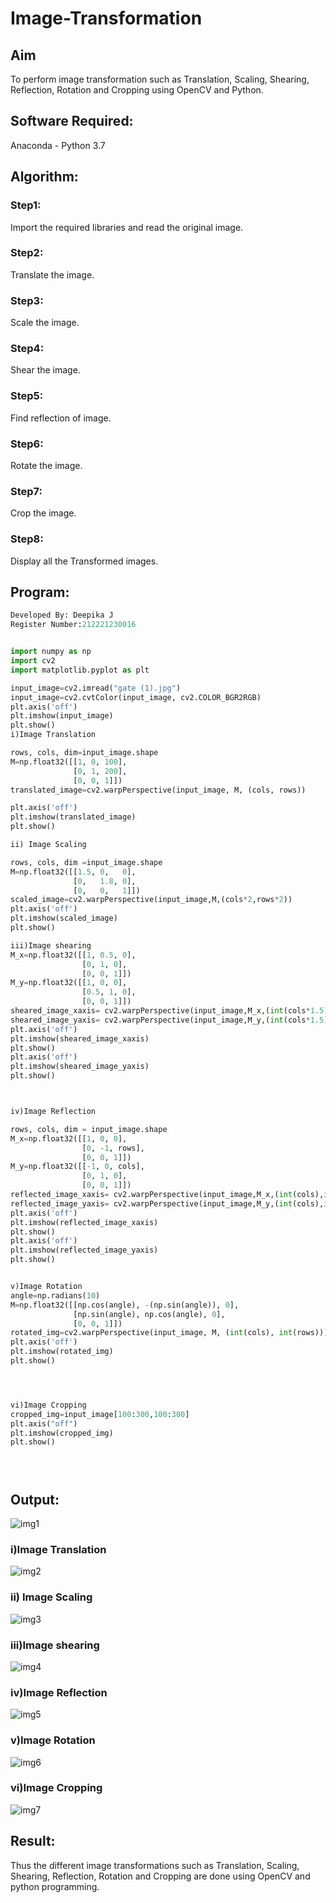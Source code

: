 # Image-Transformation
## Aim
To perform image transformation such as Translation, Scaling, Shearing, Reflection, Rotation and Cropping using OpenCV and Python.

## Software Required:
Anaconda - Python 3.7

## Algorithm:
### Step1:
Import the required libraries and read the original image.



### Step2:
Translate the image.



### Step3:
Scale the image.



### Step4:
Shear the image.



### Step5:
Find reflection of image.
### Step6:
Rotate the image.


### Step7:
Crop the image.


### Step8:

Display all the Transformed images.



## Program:
```python
Developed By: Deepika J
Register Number:212221230016


import numpy as np
import cv2
import matplotlib.pyplot as plt

input_image=cv2.imread("gate (1).jpg")
input_image=cv2.cvtColor(input_image, cv2.COLOR_BGR2RGB)
plt.axis('off')
plt.imshow(input_image)
plt.show()
i)Image Translation

rows, cols, dim=input_image.shape
M=np.float32([[1, 0, 100],
              [0, 1, 200],
              [0, 0, 1]])
translated_image=cv2.warpPerspective(input_image, M, (cols, rows))

plt.axis('off')
plt.imshow(translated_image)
plt.show()

ii) Image Scaling

rows, cols, dim =input_image.shape
M=np.float32([[1.5, 0,   0],
              [0,   1.8, 0],
              [0,   0,   1]])
scaled_image=cv2.warpPerspective(input_image,M,(cols*2,rows*2))
plt.axis('off')
plt.imshow(scaled_image)
plt.show()

iii)Image shearing
M_x=np.float32([[1, 0.5, 0],
                [0, 1, 0],
                [0, 0, 1]])
M_y=np.float32([[1, 0, 0],
                [0.5, 1, 0],
                [0, 0, 1]])
sheared_image_xaxis= cv2.warpPerspective(input_image,M_x,(int(cols*1.5),int(rows*1.5)))
sheared_image_yaxis= cv2.warpPerspective(input_image,M_y,(int(cols*1.5),int(rows*1.5)))
plt.axis('off')
plt.imshow(sheared_image_xaxis)
plt.show()
plt.axis('off')
plt.imshow(sheared_image_yaxis)
plt.show()



iv)Image Reflection

rows, cols, dim = input_image.shape
M_x=np.float32([[1, 0, 0],
                [0, -1, rows],
                [0, 0, 1]])
M_y=np.float32([[-1, 0, cols],
                [0, 1, 0],
                [0, 0, 1]])
reflected_image_xaxis= cv2.warpPerspective(input_image,M_x,(int(cols),int(rows)))
reflected_image_yaxis= cv2.warpPerspective(input_image,M_y,(int(cols),int(rows)))
plt.axis('off')
plt.imshow(reflected_image_xaxis)
plt.show()
plt.axis('off')
plt.imshow(reflected_image_yaxis)
plt.show()


v)Image Rotation
angle=np.radians(10)
M=np.float32([[np.cos(angle), -(np.sin(angle)), 0],
              [np.sin(angle), np.cos(angle), 0],
              [0, 0, 1]])
rotated_img=cv2.warpPerspective(input_image, M, (int(cols), int(rows)))
plt.axis('off')
plt.imshow(rotated_img)
plt.show()




vi)Image Cropping
cropped_img=input_image[100:300,100:300]
plt.axis("off")
plt.imshow(cropped_img)
plt.show()





```
## Output:
![img1]()
### i)Image Translation
![img2]()


### ii) Image Scaling
![img3]()



### iii)Image shearing
![img4]()



### iv)Image Reflection
![img5]()



### v)Image Rotation
![img6]()




### vi)Image Cropping
![img7]()




## Result: 

Thus the different image transformations such as Translation, Scaling, Shearing, Reflection, Rotation and Cropping are done using OpenCV and python programming.
